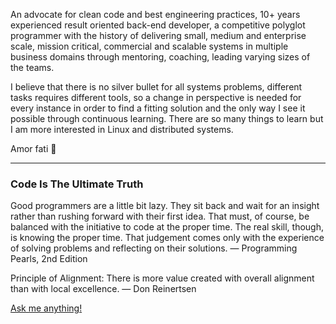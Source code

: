 An advocate for clean code and best engineering practices, 10+ years experienced result oriented back-end developer, a competitive polyglot programmer with the history of delivering small, medium and enterprise scale, mission critical, commercial and scalable systems in multiple business domains through mentoring, coaching, leading varying sizes of the teams.  

I believe that there is no silver bullet for all systems problems, different tasks requires different tools, so a change in perspective is needed for every instance in order to find a fitting solution and the only way I see it possible through continuous learning. There are so many things to learn but I am more interested in Linux and distributed systems.

Amor fati 🌱

---

### Code Is The Ultimate Truth 


Good programmers are a little bit lazy. 
They sit back and wait for an insight 
rather than rushing forward with their 
first idea. That must, of course, be 
balanced with the initiative to code at 
the proper time. The real skill, though, 
is knowing the proper time. That judgement 
comes only with the experience of solving 
problems and reflecting on their solutions.
— Programming Pearls, 2nd Edition


Principle of Alignment: 
There is more value created with overall 
alignment than with local excellence. 
— Don Reinertsen


[Ask me anything!](https://github.com/codeanit/ama/issues/new)




